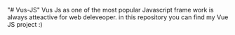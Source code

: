 "# Vus-JS" 
Vus Js as one of the most popular Javascript
frame work is always atteactive for web deleveoper.
in this repository you can find my Vue JS project
:)